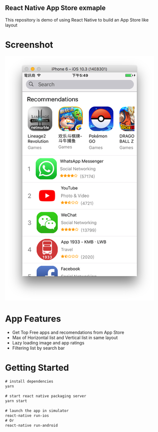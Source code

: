 ## React Native App Store exmaple
This repository is demo of using React Native to build an App Store like layout

# Screenshot
![Screenshot](https://github.com/DaleLaw/React-Native-App-Store-Example/blob/master/screenshot.png)

# App Features
- Get Top Free apps and recomendations from App Store
- Max of Horizontal list and Vertical list in same layout
- Lazy loading image and app ratings
- Filtering list by search bar

# Getting Started
```Shell
# install dependencies
yarn

# start react native packaging server
yarn start

# launch the app in simulator
react-native run-ios
# Or
react-native run-android
```
